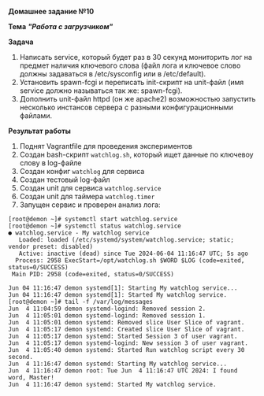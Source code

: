 **Домашнее задание №10**

**Тема** ***"Работа с загрузчиком"***

**Задача**
1. Написать service, который будет раз в 30 секунд мониторить лог на предмет наличия ключевого слова (файл лога и ключевое слово должны задаваться в /etc/sysconfig или в /etc/default).
2. Установить spawn-fcgi и переписать init-скрипт на unit-файл (имя service должно называться так же: spawn-fcgi).
3. Дополнить unit-файл httpd (он же apache2) возможностью запустить несколько инстансов сервера с разными конфигурационными файлами.

**Результат работы**
1. Поднят Vagrantfile для проведения экспериментов
2. Создан bash-скрипт `watchlog.sh`, который ищет данные по ключевоу слову в log-файле
3. Создан конфиг `watchlog` для сервиса
4. Создан тестовый log-файл
5. Создан unit для сервиса `watchlog.service`
6. Создан unit для таймера `watchlog.timer`
7. Запущен сервис и проверен анализ лога:
```
[root@demon ~]# systemctl start watchlog.service
[root@demon ~]# systemctl status watchlog.service
● watchlog.service - My watchlog service
   Loaded: loaded (/etc/systemd/system/watchlog.service; static; vendor preset: disabled)
   Active: inactive (dead) since Tue 2024-06-04 11:16:47 UTC; 5s ago
  Process: 2958 ExecStart=/opt/watchlog.sh $WORD $LOG (code=exited, status=0/SUCCESS)
 Main PID: 2958 (code=exited, status=0/SUCCESS)

Jun 04 11:16:47 demon systemd[1]: Starting My watchlog service...
Jun 04 11:16:47 demon systemd[1]: Started My watchlog service.
[root@demon ~]# tail -f /var/log/messages 
Jun  4 11:04:59 demon systemd-logind: Removed session 2.
Jun  4 11:05:01 demon systemd-logind: Removed session 1.
Jun  4 11:05:01 demon systemd: Removed slice User Slice of vagrant.
Jun  4 11:05:17 demon systemd: Created slice User Slice of vagrant.
Jun  4 11:05:17 demon systemd: Started Session 3 of user vagrant.
Jun  4 11:05:17 demon systemd-logind: New session 3 of user vagrant.
Jun  4 11:05:40 demon systemd: Started Run watchlog script every 30 second.
Jun  4 11:16:47 demon systemd: Starting My watchlog service...
Jun  4 11:16:47 demon root: Tue Jun  4 11:16:47 UTC 2024: I found word, Master!
Jun  4 11:16:47 demon systemd: Started My watchlog service.

```